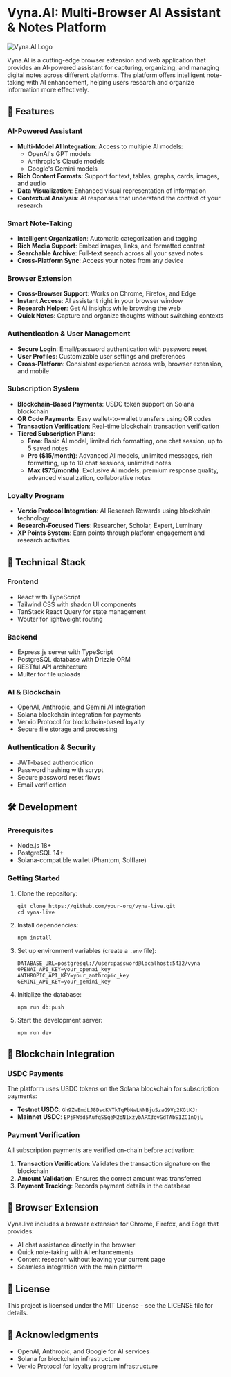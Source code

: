 # Vyna.AI: Multi-Browser AI Assistant & Notes Platform

![Vyna.AI Logo](/public/logo.png)

Vyna.AI is a cutting-edge browser extension and web application that provides an AI-powered assistant for capturing, organizing, and managing digital notes across different platforms. The platform offers intelligent note-taking with AI enhancement, helping users research and organize information more effectively.

## 🚀 Features

### AI-Powered Assistant

- **Multi-Model AI Integration**: Access to multiple AI models:
  - OpenAI's GPT models
  - Anthropic's Claude models
  - Google's Gemini models
- **Rich Content Formats**: Support for text, tables, graphs, cards, images, and audio
- **Data Visualization**: Enhanced visual representation of information
- **Contextual Analysis**: AI responses that understand the context of your research

### Smart Note-Taking

- **Intelligent Organization**: Automatic categorization and tagging
- **Rich Media Support**: Embed images, links, and formatted content 
- **Searchable Archive**: Full-text search across all your saved notes
- **Cross-Platform Sync**: Access your notes from any device

### Browser Extension

- **Cross-Browser Support**: Works on Chrome, Firefox, and Edge
- **Instant Access**: AI assistant right in your browser window
- **Research Helper**: Get AI insights while browsing the web
- **Quick Notes**: Capture and organize thoughts without switching contexts

### Authentication & User Management

- **Secure Login**: Email/password authentication with password reset
- **User Profiles**: Customizable user settings and preferences
- **Cross-Platform**: Consistent experience across web, browser extension, and mobile

### Subscription System

- **Blockchain-Based Payments**: USDC token support on Solana blockchain
- **QR Code Payments**: Easy wallet-to-wallet transfers using QR codes
- **Transaction Verification**: Real-time blockchain transaction verification
- **Tiered Subscription Plans**:
  - **Free**: Basic AI model, limited rich formatting, one chat session, up to 5 saved notes
  - **Pro ($15/month)**: Advanced AI models, unlimited messages, rich formatting, up to 10 chat sessions, unlimited notes
  - **Max ($75/month)**: Exclusive AI models, premium response quality, advanced visualization, collaborative notes

### Loyalty Program

- **Verxio Protocol Integration**: AI Research Rewards using blockchain technology
- **Research-Focused Tiers**: Researcher, Scholar, Expert, Luminary
- **XP Points System**: Earn points through platform engagement and research activities

## 🔧 Technical Stack

### Frontend
- React with TypeScript
- Tailwind CSS with shadcn UI components
- TanStack React Query for state management
- Wouter for lightweight routing

### Backend
- Express.js server with TypeScript
- PostgreSQL database with Drizzle ORM
- RESTful API architecture
- Multer for file uploads

### AI & Blockchain
- OpenAI, Anthropic, and Gemini AI integration
- Solana blockchain integration for payments
- Verxio Protocol for blockchain-based loyalty
- Secure file storage and processing

### Authentication & Security
- JWT-based authentication
- Password hashing with scrypt
- Secure password reset flows
- Email verification

## 🛠️ Development

### Prerequisites
- Node.js 18+
- PostgreSQL 14+
- Solana-compatible wallet (Phantom, Solflare)

### Getting Started

1. Clone the repository:
   ```
   git clone https://github.com/your-org/vyna-live.git
   cd vyna-live
   ```

2. Install dependencies:
   ```
   npm install
   ```

3. Set up environment variables (create a `.env` file):
   ```
   DATABASE_URL=postgresql://user:password@localhost:5432/vyna
   OPENAI_API_KEY=your_openai_key
   ANTHROPIC_API_KEY=your_anthropic_key
   GEMINI_API_KEY=your_gemini_key
   ```

4. Initialize the database:
   ```
   npm run db:push
   ```

5. Start the development server:
   ```
   npm run dev
   ```

## 🔐 Blockchain Integration

### USDC Payments
The platform uses USDC tokens on the Solana blockchain for subscription payments:

- **Testnet USDC**: `Gh9ZwEmdLJ8DscKNTkTqPbNwLNNBjuSzaG9Vp2KGtKJr`
- **Mainnet USDC**: `EPjFWdd5AufqSSqeM2qN1xzybAPX3ovGdTAbS1ZC1nQjL`

### Payment Verification
All subscription payments are verified on-chain before activation:

1. **Transaction Verification**: Validates the transaction signature on the blockchain
2. **Amount Validation**: Ensures the correct amount was transferred
3. **Payment Tracking**: Records payment details in the database

## 📱 Browser Extension

Vyna.live includes a browser extension for Chrome, Firefox, and Edge that provides:

- AI chat assistance directly in the browser
- Quick note-taking with AI enhancements
- Content research without leaving your current page
- Seamless integration with the main platform

## 📄 License

This project is licensed under the MIT License - see the LICENSE file for details.

## 🙏 Acknowledgments

- OpenAI, Anthropic, and Google for AI services
- Solana for blockchain infrastructure
- Verxio Protocol for loyalty program infrastructure